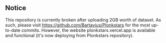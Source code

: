 ## Notice
This repository is currently broken after uploading 2GB worth of dataset. As such, please visit https://github.com/Bartavius/Plonkstars for the most up-to-date commits. However, the website plonkstars.vercel.app is available and functional (it's now deploying from Plonkstars repository).
